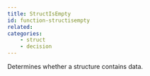 ```yaml
---
title: StructIsEmpty
id: function-structisempty
related:
categories:
    - struct
    - decision
---
```


Determines whether a structure contains data.
